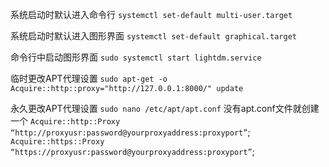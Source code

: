 
系统启动时默认进入命令行
`systemctl set-default multi-user.target`

系统启动时默认进入图形界面
`systemctl set-default graphical.target`

命令行中启动图形界面
`sudo systemctl start lightdm.service`

临时更改APT代理设置
`sudo apt-get -o Acquire::http::proxy="http://127.0.0.1:8000/" update`

永久更改APT代理设置
`sudo nano /etc/apt/apt.conf` 没有apt.conf文件就创建一个
`Acquire::http::Proxy “http://proxyusr:password@yourproxyaddress:proxyport”`;  
`Acquire::https::Proxy “https://proxyusr:password@yourproxyaddress:proxyport”`;

